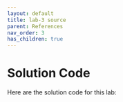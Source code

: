 ```yaml
---
layout: default
title: lab-3 source
parent: References
nav_order: 3
has_children: true
---
```


# Solution Code

Here are the solution code for this lab: